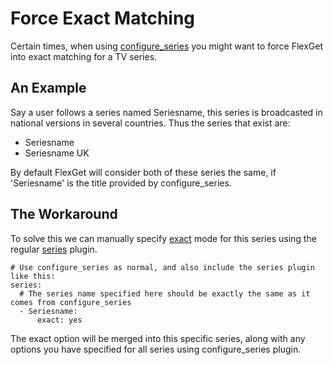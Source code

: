 # Force Exact Matching

Certain times, when using [configure_series](/Plugins/configure_series) you might want to force FlexGet into exact matching for a TV series.

## An Example

Say a user follows a series named Seriesname, this series is broadcasted in national versions in several countries. Thus the series that exist are:

* Seriesname
* Seriesname UK

By default FlexGet will consider both of these series the same, if 'Seriesname' is the title provided by configure_series.

## The Workaround

To solve this we can manually specify [exact](/Plugins/series/exact) mode for this series using the regular [series](/Plugins/series) plugin.

```
# Use configure_series as normal, and also include the series plugin like this:
series:
  # The series name specified here should be exactly the same as it comes from configure_series
  - Seriesname:
      exact: yes
```
The exact option will be merged into this specific series, along with any options you have specified for all series using configure_series plugin.